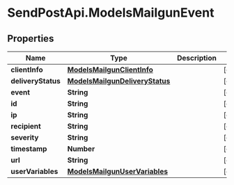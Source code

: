 # SendPostApi.ModelsMailgunEvent

## Properties
Name | Type | Description | Notes
------------ | ------------- | ------------- | -------------
**clientInfo** | [**ModelsMailgunClientInfo**](ModelsMailgunClientInfo.md) |  | [optional] 
**deliveryStatus** | [**ModelsMailgunDeliveryStatus**](ModelsMailgunDeliveryStatus.md) |  | [optional] 
**event** | **String** |  | [optional] 
**id** | **String** |  | [optional] 
**ip** | **String** |  | [optional] 
**recipient** | **String** |  | [optional] 
**severity** | **String** |  | [optional] 
**timestamp** | **Number** |  | [optional] 
**url** | **String** |  | [optional] 
**userVariables** | [**ModelsMailgunUserVariables**](ModelsMailgunUserVariables.md) |  | [optional] 



